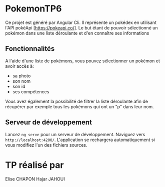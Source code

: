 # PokemonTP6

Ce projet est généré par Angular Cli. Il représente un pokédex en utilisant l'API pokéApi [https://pokeapi.co/].
Le but étant de pouvoir sélectionné un pokémon dans une liste déroulante et d'en connaître ses informations

## Fonctionnalités

A l'aide d'une liste de pokémons, vous pouvez sélectionner un pokémon et avoir accès à:
- sa photo
- son nom 
- son id
- ses compétences

Vous avez également la possibilité de filtrer la liste déroulante afin de récupérer par exemple tous les pokémons 
qui ont un "p" dans leur nom.

## Serveur de développement

Lancez `ng serve` pour un serveur de développement. Naviguez vers `http://localhost:4200/`. L'application se rechargera automatiquement si vous modifiez l'un des fichiers sources.

# TP réalisé par
Elise CHAPON
Hajar JAHOUI
